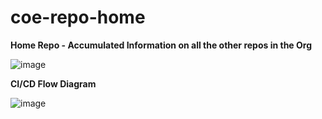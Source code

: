 # coe-repo-home

**Home Repo - Accumulated Information on all the other repos in the Org**

![image](https://user-images.githubusercontent.com/100637276/174424577-31bdab3c-6b7d-4795-b0c1-d1dff8e263a1.png)

**CI/CD Flow Diagram**

![image](https://user-images.githubusercontent.com/100637276/174425886-c69edc6b-0168-49ca-853f-5e7075b33ac4.png)
